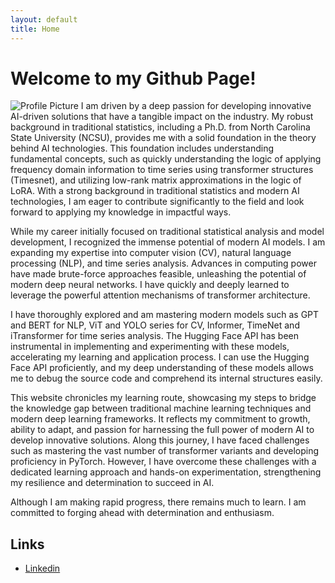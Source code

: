 ```yaml
---
layout: default
title: Home
---
```



# Welcome to my Github Page!

<div class="profile">
	<p>
			  <img src="{{ site.baseurl }}/images/profile.jpg" alt="Profile Picture" class="profile-pic">
		I am driven by a deep passion for developing innovative AI-driven solutions that have a tangible impact on the industry. My robust background in traditional statistics, including a Ph.D. from North Carolina State University (NCSU), provides me with a solid foundation in the theory behind AI technologies. This foundation includes understanding fundamental concepts, such as quickly understanding the logic of applying frequency domain information to time series using transformer structures (Timesnet), and utilizing low-rank matrix approximations in the logic of LoRA. With a strong background in traditional statistics and modern AI technologies, I am eager to contribute significantly to the field and look forward to applying my knowledge in impactful ways. </p>
	<p>
	While my career initially focused on traditional statistical analysis and model development, I recognized the immense potential of modern AI models. I am expanding my expertise into computer vision (CV), natural language processing (NLP), and time series analysis. Advances in computing power have made brute-force approaches feasible, unleashing the potential of modern deep neural networks. I have quickly and deeply learned to leverage the powerful attention mechanisms of transformer architecture. </p>
	<p>
	I have thoroughly explored and am mastering modern models such as GPT and BERT for NLP, ViT and YOLO series for CV, Informer, TimeNet and iTransformer for time series analysis. The Hugging Face API has been instrumental in implementing and experimenting with these models, accelerating my learning and application process. I can use the Hugging Face API proficiently, and my deep understanding of these models allows me to debug the source code and comprehend its internal structures easily. </p>
	<p>
	This website chronicles my learning route, showcasing my steps to bridge the knowledge gap between traditional machine learning techniques and modern deep learning frameworks. It reflects my commitment to growth, ability to adapt, and passion for harnessing the full power of modern AI to develop innovative solutions. Along this journey, I have faced challenges such as mastering the vast number of transformer variants and developing proficiency in PyTorch. However, I have overcome these challenges with a dedicated learning approach and hands-on experimentation, strengthening my resilience and determination to succeed in AI. </p>
	<p>
	Although I am making rapid progress, there remains much to learn. I am committed to forging ahead with determination and enthusiasm. </p>
    
</div>



## Links

- [Linkedin](https://www.linkedin.com/in/myang13/)


